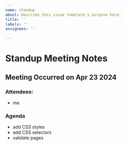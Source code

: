 ```yaml
---
name: standup
about: Describe this issue template's purpose here.
title: ''
labels: ''
assignees: ''

---
```


# Standup Meeting Notes

## Meeting Occurred on Apr 23 2024

### Attendees:
- me

### Agenda
- add CSS styles
- add CSS selectors
- validate pages
